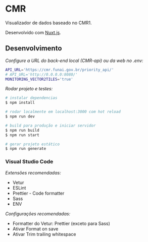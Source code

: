# CMR

Visualizador de dados baseado no CMR1.

Desenvolvido com [Nuxt.js](https://nuxtjs.org).

## Desenvolvimento

_Configure a URL do back-end local (CMR-api) ou da web no .env:_

```bash
API_URL='https://cmr.funai.gov.br/priority_api/'
# API_URL='http://0.0.0.0:8080/'
MONITORING_VECTOR2TILES='true'
```

_Rodar projeto e testes:_

```bash
# instalar dependencias
$ npm install

# rodar localmente em localhost:3000 com hot reload
$ npm run dev

# build para produção e iniciar servidor
$ npm run build
$ npm run start

# gerar projeto estático
$ npm run generate
```

### Visual Studio Code

_Extensões recomendadas:_

-   Vetur
-   ESLint
-   Prettier - Code formatter
-   Sass
-   ENV

_Configurações recomendadas:_

-   Formatter do Vetur: Prettier (exceto para Sass)
-   Ativar Format on save
-   Ativar Trim trailing whitespace

